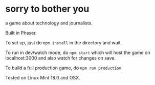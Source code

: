 # sorry to bother you
a game about technology and journalists.

Built in Phaser.

To set up, just do `npm install` in the directory and wait.

To run in dev/watch mode, do `npm start` which will host the game on localhost:3000 and also watch for changes on save.

To build a full production game, do `npm run production`

Tested on Linux Mint 18.0 and OSX.
